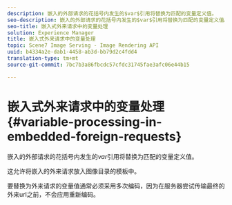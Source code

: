 ```yaml
---
description: 嵌入的外部请求的花括号内发生的$var$引用将替换为匹配的变量定义值。
seo-description: 嵌入的外部请求的花括号内发生的$var$引用将替换为匹配的变量定义值。
seo-title: 嵌入式外来请求中的变量处理
solution: Experience Manager
title: 嵌入式外来请求中的变量处理
topic: Scene7 Image Serving - Image Rendering API
uuid: b4334a2e-dab1-4458-ab3d-bb79d2c4fdd4
translation-type: tm+mt
source-git-commit: 7bc7b3a86fbcdc57cfdc31745fae3afc06e44b15

---
```



# 嵌入式外来请求中的变量处理{#variable-processing-in-embedded-foreign-requests}

嵌入的外部请求的花括号内发生的$var$引用将替换为匹配的变量定义值。

这允许将嵌入的外来请求放入图像目录的模板中。

要替换为外来请求的变量值通常必须采用多次编码，因为在服务器尝试传输最终的外来url之前，不会应用重新编码。
